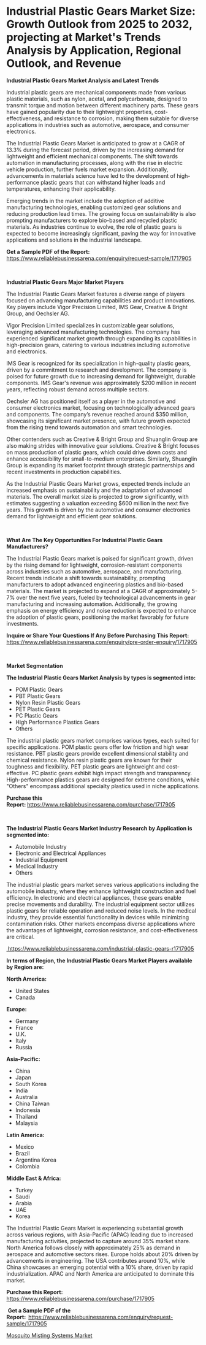 <p><h1>Industrial Plastic Gears Market Size: Growth Outlook from 2025 to 2032, projecting at Market's Trends Analysis by Application, Regional Outlook, and Revenue</h1></p><p><strong>Industrial Plastic Gears Market Analysis and Latest Trends</strong></p>
<p><p>Industrial plastic gears are mechanical components made from various plastic materials, such as nylon, acetal, and polycarbonate, designed to transmit torque and motion between different machinery parts. These gears have gained popularity due to their lightweight properties, cost-effectiveness, and resistance to corrosion, making them suitable for diverse applications in industries such as automotive, aerospace, and consumer electronics.</p><p>The Industrial Plastic Gears Market is anticipated to grow at a CAGR of 13.3% during the forecast period, driven by the increasing demand for lightweight and efficient mechanical components. The shift towards automation in manufacturing processes, along with the rise in electric vehicle production, further fuels market expansion. Additionally, advancements in materials science have led to the development of high-performance plastic gears that can withstand higher loads and temperatures, enhancing their applicability.</p><p>Emerging trends in the market include the adoption of additive manufacturing technologies, enabling customized gear solutions and reducing production lead times. The growing focus on sustainability is also prompting manufacturers to explore bio-based and recycled plastic materials. As industries continue to evolve, the role of plastic gears is expected to become increasingly significant, paving the way for innovative applications and solutions in the industrial landscape.</p></p>
<p><strong>Get a Sample PDF of the Report:&nbsp;</strong> <a href="https://www.reliablebusinessarena.com/enquiry/request-sample/1717905?utm_campaign=2175&utm_medium=2&utm_source=Github&utm_content=ia&utm_term=04042025&utm_id=industrial-plastic-gears">https://www.reliablebusinessarena.com/enquiry/request-sample/1717905</a></p>
<p>&nbsp;</p>
<p><strong>Industrial Plastic Gears Major Market Players</strong></p>
<p><p>The Industrial Plastic Gears Market features a diverse range of players focused on advancing manufacturing capabilities and product innovations. Key players include Vigor Precision Limited, IMS Gear, Creative & Bright Group, and Oechsler AG. </p><p>Vigor Precision Limited specializes in customizable gear solutions, leveraging advanced manufacturing technologies. The company has experienced significant market growth through expanding its capabilities in high-precision gears, catering to various industries including automotive and electronics. </p><p>IMS Gear is recognized for its specialization in high-quality plastic gears, driven by a commitment to research and development. The company is poised for future growth due to increasing demand for lightweight, durable components. IMS Gear's revenue was approximately $200 million in recent years, reflecting robust demand across multiple sectors.</p><p>Oechsler AG has positioned itself as a player in the automotive and consumer electronics market, focusing on technologically advanced gears and components. The company’s revenue reached around $350 million, showcasing its significant market presence, with future growth expected from the rising trend towards automation and smart technologies.</p><p>Other contenders such as Creative & Bright Group and Shuanglin Group are also making strides with innovative gear solutions. Creative & Bright focuses on mass production of plastic gears, which could drive down costs and enhance accessibility for small-to-medium enterprises. Similarly, Shuanglin Group is expanding its market footprint through strategic partnerships and recent investments in production capabilities.</p><p>As the Industrial Plastic Gears Market grows, expected trends include an increased emphasis on sustainability and the adaptation of advanced materials. The overall market size is projected to grow significantly, with estimates suggesting a valuation exceeding $600 million in the next five years. This growth is driven by the automotive and consumer electronics demand for lightweight and efficient gear solutions.</p></p>
<p>&nbsp;</p>
<p><strong>What Are The Key Opportunities For Industrial Plastic Gears Manufacturers?</strong></p>
<p><p>The Industrial Plastic Gears market is poised for significant growth, driven by the rising demand for lightweight, corrosion-resistant components across industries such as automotive, aerospace, and manufacturing. Recent trends indicate a shift towards sustainability, prompting manufacturers to adopt advanced engineering plastics and bio-based materials. The market is projected to expand at a CAGR of approximately 5-7% over the next five years, fueled by technological advancements in gear manufacturing and increasing automation. Additionally, the growing emphasis on energy efficiency and noise reduction is expected to enhance the adoption of plastic gears, positioning the market favorably for future investments.</p></p>
<p><strong>Inquire or Share Your Questions If Any Before Purchasing This Report:</strong> <a href="https://www.reliablebusinessarena.com/enquiry/pre-order-enquiry/1717905?utm_campaign=2175&utm_medium=2&utm_source=Github&utm_content=ia&utm_term=04042025&utm_id=industrial-plastic-gears">https://www.reliablebusinessarena.com/enquiry/pre-order-enquiry/1717905</a></p>
<p>&nbsp;</p>
<p><strong>Market Segmentation</strong></p>
<p><strong>The Industrial Plastic Gears Market Analysis by types is segmented into:</strong></p>
<p><ul><li>POM Plastic Gears</li><li>PBT Plastic Gears</li><li>Nylon Resin Plastic Gears</li><li>PET Plastic Gears</li><li>PC Plastic Gears</li><li>High Performance Plastics Gears</li><li>Others</li></ul></p>
<p><p>The industrial plastic gears market comprises various types, each suited for specific applications. POM plastic gears offer low friction and high wear resistance. PBT plastic gears provide excellent dimensional stability and chemical resistance. Nylon resin plastic gears are known for their toughness and flexibility. PET plastic gears are lightweight and cost-effective. PC plastic gears exhibit high impact strength and transparency. High-performance plastics gears are designed for extreme conditions, while "Others" encompass additional specialty plastics used in niche applications.</p></p>
<p><strong>Purchase this Report:&nbsp;</strong><a href="https://www.reliablebusinessarena.com/purchase/1717905?utm_campaign=2175&utm_medium=2&utm_source=Github&utm_content=ia&utm_term=04042025&utm_id=industrial-plastic-gears">https://www.reliablebusinessarena.com/purchase/1717905</a></p>
<p>&nbsp;</p>
<p><strong>The Industrial Plastic Gears Market Industry Research by Application is segmented into:</strong></p>
<p><ul><li>Automobile Industry</li><li>Electronic and Electrical Appliances</li><li>Industrial Equipment</li><li>Medical Industry</li><li>Others</li></ul></p>
<p><p>The industrial plastic gears market serves various applications including the automobile industry, where they enhance lightweight construction and fuel efficiency. In electronic and electrical appliances, these gears enable precise movements and durability. The industrial equipment sector utilizes plastic gears for reliable operation and reduced noise levels. In the medical industry, they provide essential functionality in devices while minimizing contamination risks. Other markets encompass diverse applications where the advantages of lightweight, corrosion resistance, and cost-effectiveness are critical.</p></p>
<p><a href="https://www.reliablebusinessarena.com/industrial-plastic-gears-r1717905?utm_campaign=2175&utm_medium=2&utm_source=Github&utm_content=ia&utm_term=04042025&utm_id=industrial-plastic-gears">&nbsp;https://www.reliablebusinessarena.com/industrial-plastic-gears-r1717905</a></p>
<p><strong>In terms of Region, the Industrial Plastic Gears Market Players available by Region are:</strong></p>
<p>
    <p> <strong> North America: </strong>
        <ul>
            <li>United States</li>
            <li>Canada</li>
        </ul>
        </p> 
    <p> <strong> Europe: </strong>
        <ul>
            <li>Germany</li>
            <li>France</li>
            <li>U.K.</li>
            <li>Italy</li>
            <li>Russia</li>
        </ul>
        </p> 
    <p> <strong> Asia-Pacific: </strong>
        <ul>
            <li>China</li>
            <li>Japan</li>
            <li>South Korea</li>
            <li>India</li>
            <li>Australia</li>
            <li>China Taiwan</li>
            <li>Indonesia</li>
            <li>Thailand</li>
            <li>Malaysia</li>
        </ul>
        </p> 
    <p> <strong> Latin America: </strong>
        <ul>
            <li>Mexico</li>
            <li>Brazil</li>
            <li>Argentina Korea</li>
            <li>Colombia</li>
        </ul>
        </p> 
    <p> <strong> Middle East & Africa: </strong>
        <ul>
            <li>Turkey</li>
            <li>Saudi</li>
            <li>Arabia</li>
            <li>UAE</li>
            <li>Korea</li>
        </ul>
    </p>
    </p>
<p><p>The Industrial Plastic Gears Market is experiencing substantial growth across various regions, with Asia-Pacific (APAC) leading due to increased manufacturing activities, projected to capture around 35% market share. North America follows closely with approximately 25% as demand in aerospace and automotive sectors rises. Europe holds about 20% driven by advancements in engineering. The USA contributes around 10%, while China showcases an emerging potential with a 10% share, driven by rapid industrialization. APAC and North America are anticipated to dominate this market.</p></p>
<p><strong>Purchase this Report: </strong><a href="https://www.reliablebusinessarena.com/purchase/1717905?utm_campaign=2175&utm_medium=2&utm_source=Github&utm_content=ia&utm_term=04042025&utm_id=industrial-plastic-gears">https://www.reliablebusinessarena.com/purchase/1717905</a></p>
<p>&nbsp;<strong>Get a Sample PDF of the Report:&nbsp;&nbsp;</strong><a href="https://www.reliablebusinessarena.com/enquiry/request-sample/1717905?utm_campaign=2175&utm_medium=2&utm_source=Github&utm_content=ia&utm_term=04042025&utm_id=industrial-plastic-gears">https://www.reliablebusinessarena.com/enquiry/request-sample/1717905</a></p>
<p><strong></strong></p>
<p><p><a href="https://github.com/JosephineMcguire65/Market-Research-Report-List-2/blob/main/mosquito-misting-systems-market.md?utm_campaign=2175&utm_medium=2&utm_source=Github&utm_content=ia&utm_term=04042025&utm_id=industrial-plastic-gears">Mosquito Misting Systems Market</a></p></p>